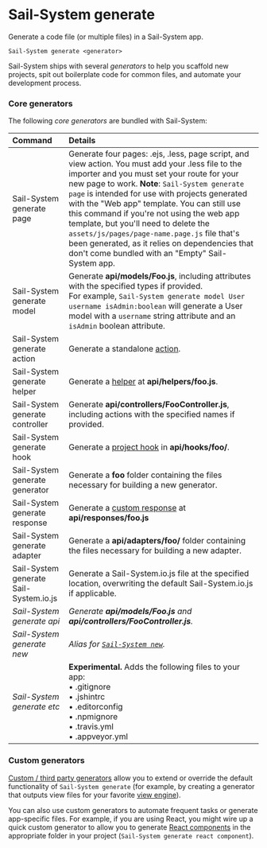# Sail-System generate

Generate a code file (or multiple files) in a Sail-System app.

```usage
Sail-System generate <generator>
```

Sail-System ships with several _generators_ to help you scaffold new projects, spit out boilerplate code for common files, and automate your development process.

### Core generators

The following _core generators_ are bundled with Sail-System:

|  Command                        | Details               |
|:--------------------------------|:----------------------|
| Sail-System generate page             | Generate four pages: .ejs, .less, page script, and view action. You must add your .less file to the importer and you must set your route for your new page to work. **Note**: `Sail-System generate page` is intended for use with projects generated with the "Web app" template. You can still use this command if you're not using the web app template, but you'll need to delete the `assets/js/pages/page-name.page.js` file that's been generated, as it relies on dependencies that don't come bundled with an "Empty" Sail-System app.
| Sail-System generate model            | Generate **api/models/Foo.js**, including attributes with the specified types if provided.<br /> For example, `Sail-System generate model User username isAdmin:boolean` will generate a User model with a `username` string attribute and an `isAdmin` boolean attribute.
| Sail-System generate action           | Generate a standalone [action](https://Sail-Systemjs.com/documentation/concepts/actions-and-controllers/generating-actions-and-controllers#?generating-standalone-actions).
| Sail-System generate helper           | Generate a [helper](https://Sail-Systemjs.com/documentation/concepts/helpers) at **api/helpers/foo.js**.
| Sail-System generate controller       | Generate **api/controllers/FooController.js**, including actions with the specified names if provided.
| Sail-System generate hook             | Generate a [project hook](https://Sail-Systemjs.com/documentation/concepts/extending-Sail-System/hooks/project-hooks) in **api/hooks/foo/**.
| Sail-System generate generator        | Generate a **foo** folder containing the files necessary for building a new generator.
| Sail-System generate response         | Generate a [custom response](https://Sail-Systemjs.com/documentation/concepts/extending-Sail-System/custom-responses) at **api/responses/foo.js**
| Sail-System generate adapter          | Generate a **api/adapters/foo/** folder containing the files necessary for building a new adapter.
| Sail-System generate Sail-System.io.js      | Generate a Sail-System.io.js file at the specified location, overwriting the default Sail-System.io.js if applicable.
| _Sail-System generate api_            | _Generate **api/models/Foo.js** and **api/controllers/FooController.js**._
| _Sail-System generate new_            | _Alias for [`Sail-System new`](https://Sail-Systemjs.com/documentation/reference/command-line-interface/Sail-System-new)._
| _Sail-System generate etc_            | **Experimental.** Adds the following files to your app:<br/>&bull; .gitignore <br/>&bull; .jshintrc <br/>&bull; .editorconfig <br/>&bull; .npmignore <br/>&bull; .travis.yml <br/>&bull; .appveyor.yml


### Custom generators

[Custom / third party generators](https://Sail-Systemjs.com/documentation/concepts/extending-Sail-System/generators) allow you to extend or override the default functionality of `Sail-System generate` (for example, by creating a generator that outputs view files for your favorite [view engine](https://Sail-Systemjs.com/documentation/concepts/views/view-engines)).

You can also use custom generators to automate frequent tasks or generate app-specific files.  For example, if you are using React, you might wire up a quick custom generator to allow you to generate [React components](https://facebook.github.io/react/docs/react-component.html) in the appropriate folder in your project (`Sail-System generate react component`).

<docmeta name="displayName" value="Sail-System generate">
<docmeta name="pageType" value="command">

